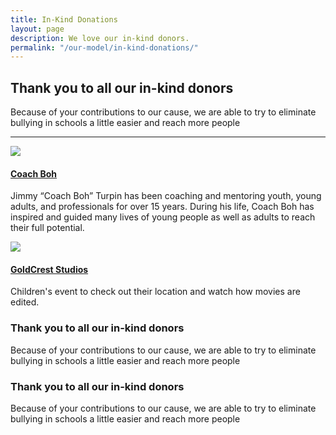 ```yaml
---
title: In-Kind Donations
layout: page
description: We love our in-kind donors.
permalink: "/our-model/in-kind-donations/"
---
```


<section>
	<div class="container">
		<div class="row">
			<div class="col-lg-12 col-md-12 col-sm-12 col-xs-12">
				<h1 class="text-center">Thank you to all our in-kind donors</h1>
				<p class="text-center">Because of your contributions to our cause, we are able to try to eliminate bullying in schools a little easier and reach more people</p>
			</div>
		</div>
		<hr/>
		<div class="row">
			<div class="col-lg-3 col-md-3 col-sm-3 col-xs-3">
				<div class="logo-box vertical-align">
					<img src="{{ site.baseurl }}/img/inkind-donors/coach-boh.png" class="img-responsive center-block" />
				</div>
				<h4><a href="https://www.coachboh.com/" target="_blank">Coach Boh</a></h4>
				<p>Jimmy “Coach Boh” Turpin has been coaching and mentoring youth, young adults, and professionals for over 15 years. During his life, Coach Boh has inspired and guided many lives of young people as well as adults to reach their full potential.</p>
			</div>
			<div class="col-lg-3 col-md-3 col-sm-3 col-xs-3">
				<div class="logo-box vertical-align">
					<img src="{{ site.baseurl }}/img/inkind-donors/goldcrest.png" class="img-responsive" />
				</div>
				<h4><a href="http://www.goldcrestfilms.com/" target="_blank">GoldCrest Studios</a></h4>
				<p>Children's event to check out their location and watch how movies are edited.</p>
			</div>
			<div class="col-lg-3 col-md-3 col-sm-3 col-xs-3">
				<h3>Thank you to all our in-kind donors</h3>
				<p>Because of your contributions to our cause, we are able to try to eliminate bullying in schools a little easier and reach more people</p>
			</div>
			<div class="col-lg-3 col-md-3 col-sm-3 col-xs-3">
				<h3>Thank you to all our in-kind donors</h3>
				<p>Because of your contributions to our cause, we are able to try to eliminate bullying in schools a little easier and reach more people</p>
			</div>
		</div>
	</div>
</section>